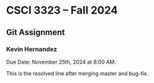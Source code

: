 # CSCI 3323 – Fall 2024  
## Git Assignment  
### Kevin Hernandez   

Due Date: November 25th, 2024 at 8:00 AM.


This is the resolved line after merging master and bug-fix.

